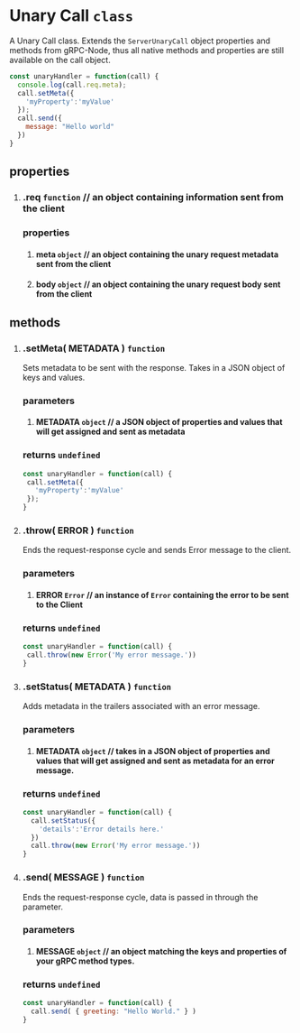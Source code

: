 # Unary Call `class`

A Unary Call class. Extends the `ServerUnaryCall` object properties and methods from gRPC-Node, thus all native methods and properties are still available on the call object.

```javascript
const unaryHandler = function(call) {
  console.log(call.req.meta);
  call.setMeta({
    'myProperty':'myValue'
  });
  call.send({
    message: "Hello world"
  })
}
```

## properties

1. ### .req `function` // an object containing information sent from the client
   ### properties
   1. #### meta `object` // an object containing the unary request metadata sent from the client
   2. #### body `object` // an object containing the unary request body sent from the client

## methods

1. ### .setMeta( METADATA ) `function`
    Sets metadata to be sent with the response. Takes in a JSON object of keys and values.
   ### parameters
     1. #### METADATA `object` // a JSON object of properties and values that will get assigned and sent as metadata

    ### returns `undefined`
    ```javascript
    const unaryHandler = function(call) {
     call.setMeta({
       'myProperty':'myValue'
     });
    }
    ```
2. ### .throw( ERROR ) `function`
      Ends the request-response cycle and sends Error message to the client.
   
   ### parameters
     1. #### ERROR `Error` // an instance of `Error` containing the error to be sent to the Client

    ### returns `undefined`
    ```javascript
    const unaryHandler = function(call) {
     call.throw(new Error('My error message.'))
    }
    ```
3. ### .setStatus( METADATA ) `function`
      Adds metadata in the trailers associated with an error message.
   
   ### parameters
     1. #### METADATA `object` // takes in a JSON object of properties and values that will get assigned and sent as metadata for an error message.

    ### returns `undefined`
    ```javascript
    const unaryHandler = function(call) {
      call.setStatus({
        'details':'Error details here.'
      })
      call.throw(new Error('My error message.'))
    }
    ```
4. ### .send( MESSAGE ) `function`
      Ends the request-response cycle, data is passed in through the parameter.

   ### parameters
     1. #### MESSAGE `object` // an object matching the keys and properties of your gRPC method types.

    ### returns `undefined`
    ```javascript
    const unaryHandler = function(call) {
      call.send( { greeting: "Hello World." } )
    }
    ```




